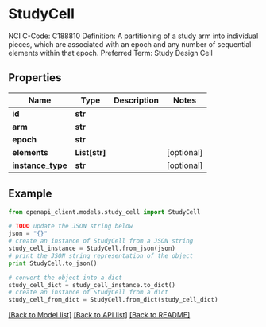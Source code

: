 # StudyCell

NCI C-Code: C188810 Definition: A partitioning of a study arm into individual pieces, which are associated with an epoch and any number of sequential elements within that epoch. Preferred Term: Study Design Cell

## Properties
Name | Type | Description | Notes
------------ | ------------- | ------------- | -------------
**id** | **str** |  | 
**arm** | **str** |  | 
**epoch** | **str** |  | 
**elements** | **List[str]** |  | [optional] 
**instance_type** | **str** |  | [optional] 

## Example

```python
from openapi_client.models.study_cell import StudyCell

# TODO update the JSON string below
json = "{}"
# create an instance of StudyCell from a JSON string
study_cell_instance = StudyCell.from_json(json)
# print the JSON string representation of the object
print StudyCell.to_json()

# convert the object into a dict
study_cell_dict = study_cell_instance.to_dict()
# create an instance of StudyCell from a dict
study_cell_from_dict = StudyCell.from_dict(study_cell_dict)
```
[[Back to Model list]](../README.md#documentation-for-models) [[Back to API list]](../README.md#documentation-for-api-endpoints) [[Back to README]](../README.md)


